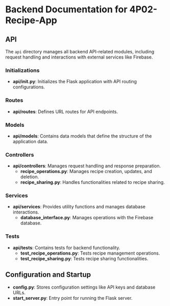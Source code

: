 # Backend Documentation for 4P02-Recipe-App

## API

The `api` directory manages all backend API-related modules, including request handling and interactions with external services like Firebase.

### Initializations

- **api/**init**.py**: Initializes the Flask application with API routing configurations.

### Routes

- **api/routes**: Defines URL routes for API endpoints.

### Models

- **api/models**: Contains data models that define the structure of the application data.

### Controllers

- **api/controllers**: Manages request handling and response preparation.
  - **recipe_operations.py**: Manages recipe creation, updates, and deletion.
  - **recipe_sharing.py**: Handles functionalities related to recipe sharing.

### Services

- **api/services**: Provides utility functions and manages database interactions.
  - **database_interface.py**: Manages operations with the Firebase database.

### Tests

- **api/tests**: Contains tests for backend functionality.
  - **test_recipe_operations.py**: Tests recipe management operations.
  - **test_recipe_sharing.py**: Tests recipe sharing functionalities.

## Configuration and Startup

- **config.py**: Stores configuration settings like API keys and database URLs.
- **start_server.py**: Entry point for running the Flask server.
